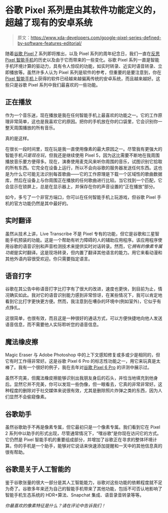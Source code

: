 # 谷歌 Pixel 系列是由其软件功能定义的，超越了现有的安卓系统

> 原文：<https://www.xda-developers.com/google-pixel-series-defined-by-software-features-editorial/>

随着[谷歌 Pixel 7](https://www.xda-developers.com/google-pixel-7-pro/) 系列即将推出，以及 Pixel 系列的周年纪念日，我们一直在[反思 Pixel 智能手机](https://www.xda-developers.com/google-transition-nexus-pixel-editorial/)的历史以及由于它而带来的一些变化。谷歌 Pixel 系列一直是智能手机环境计算的驱动力，具有令人惊叹的功能，如实时转录、近实时语音转录、立即播放等。虽然许多人认为 Pixel 系列是软件的参考，但重要的是要注意到，你在 [Pixel 智能手机](https://www.xda-developers.com/best-pixel-phones/)上获得的软件已经越来越偏离传统的安卓系统，而且越来越好。这些只是谷歌 Pixel 系列中我们最喜欢的一些功能。

## 正在播放

作为一个音乐迷，现在播放是我在任何智能手机上最喜欢的功能之一。它的工作原理非常简单，这也是我喜欢它的原因。把你的手机放在你的口袋里，它会识别你一整天周围播放的所有音乐。

真的是这样。

在很长一段时间里，现在玩是我一直使用像素的最大原因之一。尽管我有更强大的智能手机*只是现在玩*，但我还是继续使用 Pixel 5，因为这比需要不断地在我周围播放音乐要方便得多。现在，演奏使用麦克风来听你周围的音乐，试图识别它拾取的所有东西。它完全在设备上运行，所以不会向谷歌的服务器发送任何东西。这也是为什么它可能无法识别每首歌曲——它的工作原理是下载一个区域性的歌曲数据库，然后在设备上与你周围正在播放的任何歌曲进行比较。当它找到一个匹配，它会显示在锁屏上，总是在显示器上，并保存在你的声音设置的“正在播放”部分。

如今，多亏了一个非官方端口，你可以在任何智能手机上玩游戏，但谷歌 Pixel 手机的官方功能仍然是其中最好的。

## 实时翻译

虽然从技术上讲，Live Transcribe 不是 Pixel 专有的功能，但它是谷歌和三星智能手机预装的功能。这是一个帮助有听力障碍的人的辅助应用程序。该应用程序使用谷歌的语音识别和声音检测技术来提供实时对话转录。然而，它*拥有的像素专属功能*是实时翻译。这是现场转录，但内置了翻译其他语言的能力。用它来看动漫和其他外语内容很受欢迎。你只需要指定语言。

## 语音打字

谷歌在其公告中称语音打字比打字有了很大的改进，速度也更快，到目前为止，情况确实如此。我对它的语音识别能力感到非常惊讶，在某些情况下，我可以肯定地看到它比打字更快更方便。然而，我注意到在嘈杂的环境中(例如室外)，它似乎有点挣扎。

这很简单，也很有效，而且这是一种很好的通话方式，可以方便快捷地向他人发送语音信息，而不需要他人实际聆听您的语音信息。

## 魔法橡皮擦

Magic Eraser 与 Adobe Photoshop 中的上下文感知修复或多或少是相同的，但它有时工作得非常好。这是谷歌 Pixel 6 Pro 的标志性功能之一，用它来玩真是太棒了。我有一个很好的例子，我在去年对[谷歌 Pixel 6 Pro](https://www.xda-developers.com/google-pixel-6-pro-review/) 的评测中展示过。

虽然不完美，但魔法橡皮擦能够识别出我朋友身后的石头，并恰当地填充到他身后。显然它并不完美，你可以发现一些伪像，但一眼看去，它真的非常非常好。这种程度的删除对于社交媒体来说很有效，尤其是删除照片炸弹之类的东西，因为人们显然不会偷窥像素。

## 谷歌助手

虽然谷歌助手不再是像素专属，但它最初只是一个像素专属。我们看到它在 Pixel 2 系列中以助手的形式出现，尽管通常情况下，“嘿谷歌”是你现在访问它的方式。它仍然是 Pixel 智能手机的重要组成部分，并增加了谷歌正在寻求的整体环境计算。你的手机是一个助手，能够对它说话来快速添加提醒和一天中的其他信息真的很有帮助。

## 谷歌是关于人工智能的

鉴于谷歌张量的很大一部分是其人工智能能力，谷歌对这些功能的依赖程度就不足为奇了。谷歌多年来还为自己的智能手机带来了其他功能，包括不可否认地影响了智能手机生态系统的 HDR+算法、Snapchat 集成、语音录音转录等等。

*你最喜欢的像素特征是什么？请在评论中告诉我们！*